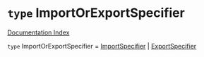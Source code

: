 # `type` ImportOrExportSpecifier

[Documentation Index](../README.md)

`type` ImportOrExportSpecifier = [ImportSpecifier](../interface.ImportSpecifier/README.md) | [ExportSpecifier](../interface.ExportSpecifier/README.md)